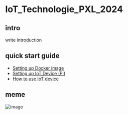 # IoT_Technologie_PXL_2024
## intro
write introduction

## quick start guide 
- [Setting up Docker image](Docs/Set_Up_Dev_PC.md) 
- [Setting up IoT Device (Pi)](Docs/Set_Up_Pi.md)
- [How to use IoT device](Docs/How_to_use_IoT_Device.md)

## meme 

![image](https://github.com/SeppeBudenaers/IoT_Technologie_PXL_2024/assets/101107875/f6152518-8eed-45db-8248-a9c1e50854f7)
